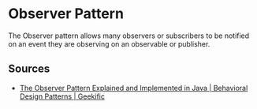 # Observer Pattern

The Observer pattern allows many observers or subscribers to be notified on an event they are observing on an observable or publisher.

## Sources

- [The Observer Pattern Explained and Implemented in Java | Behavioral Design Patterns | Geekific](https://www.youtube.com/watch?v=-oLDJ2dbadA)
